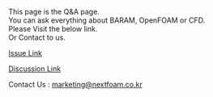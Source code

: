 This page is the Q&A page.<br>
You can ask everything about BARAM, OpenFOAM or CFD.<br>
Please Visit the below link.<br>
Or Contact to us.<br>

[Issue Link](https://github.com/nextfoam/baram/issues)

[Discussion Link](https://github.com/nextfoam/baram/discussions)

Contact Us : marketing@nextfoam.co.kr